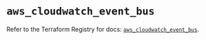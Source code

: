 # `aws_cloudwatch_event_bus`

Refer to the Terraform Registry for docs: [`aws_cloudwatch_event_bus`](https://registry.terraform.io/providers/hashicorp/aws/6.16.0/docs/resources/cloudwatch_event_bus).
